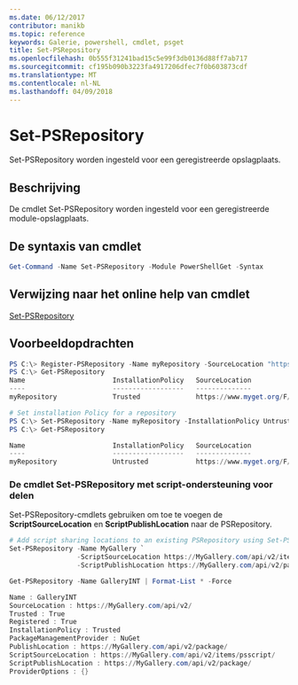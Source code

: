 ```yaml
---
ms.date: 06/12/2017
contributor: manikb
ms.topic: reference
keywords: Galerie, powershell, cmdlet, psget
title: Set-PSRepository
ms.openlocfilehash: 0b555f31241bad15c5e99f3db0136d88ff7ab717
ms.sourcegitcommit: cf195b090b3223fa4917206dfec7f0b603873cdf
ms.translationtype: MT
ms.contentlocale: nl-NL
ms.lasthandoff: 04/09/2018
---
```

# <a name="set-psrepository"></a>Set-PSRepository

Set-PSRepository worden ingesteld voor een geregistreerde opslagplaats.

## <a name="description"></a>Beschrijving

De cmdlet Set-PSRepository worden ingesteld voor een geregistreerde module-opslagplaats.

## <a name="cmdlet-syntax"></a>De syntaxis van cmdlet

```powershell
Get-Command -Name Set-PSRepository -Module PowerShellGet -Syntax
```
## <a name="cmdlet-online-help-reference"></a>Verwijzing naar het online help van cmdlet

[Set-PSRepository](http://go.microsoft.com/fwlink/?LinkID=517128)

## <a name="example-commands"></a>Voorbeeldopdrachten

```powershell
PS C:\> Register-PSRepository -Name myRepository -SourceLocation "https://www.myget.org/F/powershellgetdemo/api/v2" -InstallationPolicy Trusted
PS C:\> Get-PSRepository
Name                      InstallationPolicy   SourceLocation
----                      ------------------   --------------
myRepository              Trusted              https://www.myget.org/F/powershellgetdemo/api/v2

# Set installation Policy for a repository
PS C:\> Set-PSRepository -Name myRepository -InstallationPolicy Untrusted
PS C:\> Get-PSRepository

Name                      InstallationPolicy   SourceLocation
----                      ------------------   --------------
myRepository              Untrusted            https://www.myget.org/F/powershellgetdemo/api/v2
```


### <a name="set-psrepository-cmdlet-with-script-sharing-support"></a>De cmdlet Set-PSRepository met script-ondersteuning voor delen

Set-PSRepository-cmdlets gebruiken om toe te voegen de **ScriptSourceLocation** en **ScriptPublishLocation** naar de PSRepository.
```powershell
# Add script sharing locations to an existing PSRepository using Set-PSRepository object.
Set-PSRepository -Name MyGallery `
                 -ScriptSourceLocation https://MyGallery.com/api/v2/items/psscript/ `
                 -ScriptPublishLocation https://MyGallery.com/api/v2/package/

Get-PSRepository -Name GalleryINT | Format-List * -Force

Name : GalleryINT
SourceLocation : https://MyGallery.com/api/v2/
Trusted : True
Registered : True
InstallationPolicy : Trusted
PackageManagementProvider : NuGet
PublishLocation : https://MyGallery.com/api/v2/package/
ScriptSourceLocation : https://MyGallery.com/api/v2/items/psscript/
ScriptPublishLocation : https://MyGallery.com/api/v2/package/
ProviderOptions : {}

```